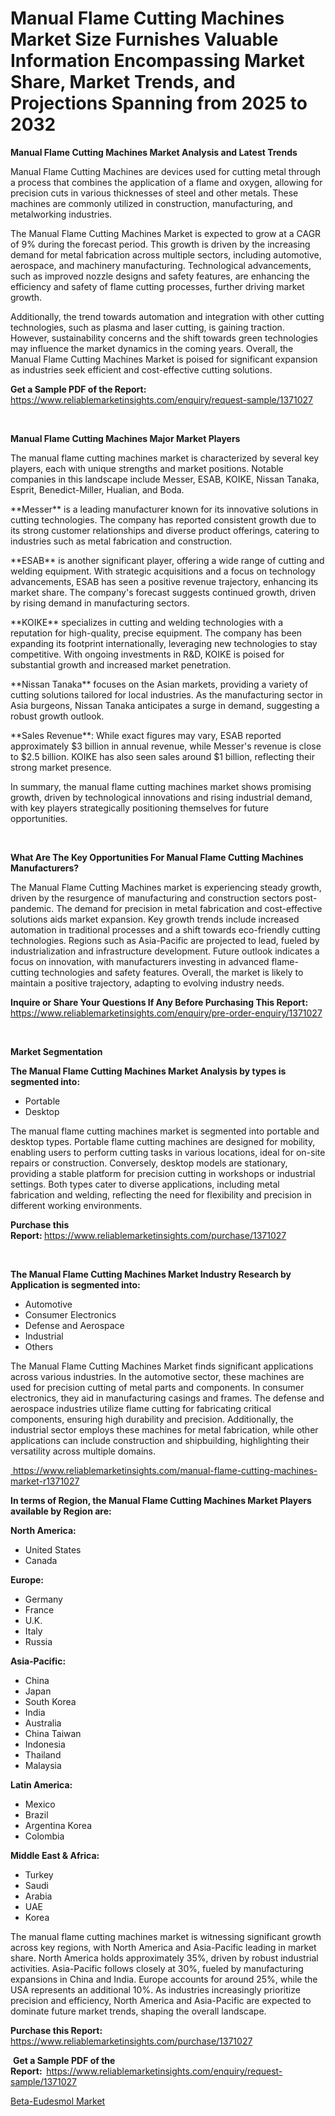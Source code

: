 <p><h1>Manual Flame Cutting Machines Market Size Furnishes Valuable Information Encompassing Market Share, Market Trends, and Projections Spanning from 2025 to 2032</h1></p><p><strong>Manual Flame Cutting Machines Market Analysis and Latest Trends</strong></p>
<p><p>Manual Flame Cutting Machines are devices used for cutting metal through a process that combines the application of a flame and oxygen, allowing for precision cuts in various thicknesses of steel and other metals. These machines are commonly utilized in construction, manufacturing, and metalworking industries. </p><p>The Manual Flame Cutting Machines Market is expected to grow at a CAGR of 9% during the forecast period. This growth is driven by the increasing demand for metal fabrication across multiple sectors, including automotive, aerospace, and machinery manufacturing. Technological advancements, such as improved nozzle designs and safety features, are enhancing the efficiency and safety of flame cutting processes, further driving market growth. </p><p>Additionally, the trend towards automation and integration with other cutting technologies, such as plasma and laser cutting, is gaining traction. However, sustainability concerns and the shift towards green technologies may influence the market dynamics in the coming years. Overall, the Manual Flame Cutting Machines Market is poised for significant expansion as industries seek efficient and cost-effective cutting solutions.</p></p>
<p><strong>Get a Sample PDF of the Report:&nbsp;</strong> <a href="https://www.reliablemarketinsights.com/enquiry/request-sample/1371027?utm_campaign=2221&utm_medium=2&utm_source=Github&utm_content=ia&utm_term=22032025&utm_id=manual-flame-cutting-machines">https://www.reliablemarketinsights.com/enquiry/request-sample/1371027</a></p>
<p>&nbsp;</p>
<p><strong>Manual Flame Cutting Machines Major Market Players</strong></p>
<p><p>The manual flame cutting machines market is characterized by several key players, each with unique strengths and market positions. Notable companies in this landscape include Messer, ESAB, KOIKE, Nissan Tanaka, Esprit, Benedict-Miller, Hualian, and Boda.</p><p>**Messer** is a leading manufacturer known for its innovative solutions in cutting technologies. The company has reported consistent growth due to its strong customer relationships and diverse product offerings, catering to industries such as metal fabrication and construction. </p><p>**ESAB** is another significant player, offering a wide range of cutting and welding equipment. With strategic acquisitions and a focus on technology advancements, ESAB has seen a positive revenue trajectory, enhancing its market share. The company's forecast suggests continued growth, driven by rising demand in manufacturing sectors.</p><p>**KOIKE** specializes in cutting and welding technologies with a reputation for high-quality, precise equipment. The company has been expanding its footprint internationally, leveraging new technologies to stay competitive. With ongoing investments in R&D, KOIKE is poised for substantial growth and increased market penetration.</p><p>**Nissan Tanaka** focuses on the Asian markets, providing a variety of cutting solutions tailored for local industries. As the manufacturing sector in Asia burgeons, Nissan Tanaka anticipates a surge in demand, suggesting a robust growth outlook.</p><p>**Sales Revenue**: While exact figures may vary, ESAB reported approximately $3 billion in annual revenue, while Messer's revenue is close to $2.5 billion. KOIKE has also seen sales around $1 billion, reflecting their strong market presence.</p><p>In summary, the manual flame cutting machines market shows promising growth, driven by technological innovations and rising industrial demand, with key players strategically positioning themselves for future opportunities.</p></p>
<p>&nbsp;</p>
<p><strong>What Are The Key Opportunities For Manual Flame Cutting Machines Manufacturers?</strong></p>
<p><p>The Manual Flame Cutting Machines market is experiencing steady growth, driven by the resurgence of manufacturing and construction sectors post-pandemic. The demand for precision in metal fabrication and cost-effective solutions aids market expansion. Key growth trends include increased automation in traditional processes and a shift towards eco-friendly cutting technologies. Regions such as Asia-Pacific are projected to lead, fueled by industrialization and infrastructure development. Future outlook indicates a focus on innovation, with manufacturers investing in advanced flame-cutting technologies and safety features. Overall, the market is likely to maintain a positive trajectory, adapting to evolving industry needs.</p></p>
<p><strong>Inquire or Share Your Questions If Any Before Purchasing This Report:</strong> <a href="https://www.reliablemarketinsights.com/enquiry/pre-order-enquiry/1371027?utm_campaign=2221&utm_medium=2&utm_source=Github&utm_content=ia&utm_term=22032025&utm_id=manual-flame-cutting-machines">https://www.reliablemarketinsights.com/enquiry/pre-order-enquiry/1371027</a></p>
<p>&nbsp;</p>
<p><strong>Market Segmentation</strong></p>
<p><strong>The Manual Flame Cutting Machines Market Analysis by types is segmented into:</strong></p>
<p><ul><li>Portable</li><li>Desktop</li></ul></p>
<p><p>The manual flame cutting machines market is segmented into portable and desktop types. Portable flame cutting machines are designed for mobility, enabling users to perform cutting tasks in various locations, ideal for on-site repairs or construction. Conversely, desktop models are stationary, providing a stable platform for precision cutting in workshops or industrial settings. Both types cater to diverse applications, including metal fabrication and welding, reflecting the need for flexibility and precision in different working environments.</p></p>
<p><strong>Purchase this Report:&nbsp;</strong><a href="https://www.reliablemarketinsights.com/purchase/1371027?utm_campaign=2221&utm_medium=2&utm_source=Github&utm_content=ia&utm_term=22032025&utm_id=manual-flame-cutting-machines">https://www.reliablemarketinsights.com/purchase/1371027</a></p>
<p>&nbsp;</p>
<p><strong>The Manual Flame Cutting Machines Market Industry Research by Application is segmented into:</strong></p>
<p><ul><li>Automotive</li><li>Consumer Electronics</li><li>Defense and Aerospace</li><li>Industrial</li><li>Others</li></ul></p>
<p><p>The Manual Flame Cutting Machines Market finds significant applications across various industries. In the automotive sector, these machines are used for precision cutting of metal parts and components. In consumer electronics, they aid in manufacturing casings and frames. The defense and aerospace industries utilize flame cutting for fabricating critical components, ensuring high durability and precision. Additionally, the industrial sector employs these machines for metal fabrication, while other applications can include construction and shipbuilding, highlighting their versatility across multiple domains.</p></p>
<p><a href="https://www.reliablemarketinsights.com/manual-flame-cutting-machines-market-r1371027?utm_campaign=2221&utm_medium=2&utm_source=Github&utm_content=ia&utm_term=22032025&utm_id=manual-flame-cutting-machines">&nbsp;https://www.reliablemarketinsights.com/manual-flame-cutting-machines-market-r1371027</a></p>
<p><strong>In terms of Region, the Manual Flame Cutting Machines Market Players available by Region are:</strong></p>
<p>
    <p> <strong> North America: </strong>
        <ul>
            <li>United States</li>
            <li>Canada</li>
        </ul>
        </p> 
    <p> <strong> Europe: </strong>
        <ul>
            <li>Germany</li>
            <li>France</li>
            <li>U.K.</li>
            <li>Italy</li>
            <li>Russia</li>
        </ul>
        </p> 
    <p> <strong> Asia-Pacific: </strong>
        <ul>
            <li>China</li>
            <li>Japan</li>
            <li>South Korea</li>
            <li>India</li>
            <li>Australia</li>
            <li>China Taiwan</li>
            <li>Indonesia</li>
            <li>Thailand</li>
            <li>Malaysia</li>
        </ul>
        </p> 
    <p> <strong> Latin America: </strong>
        <ul>
            <li>Mexico</li>
            <li>Brazil</li>
            <li>Argentina Korea</li>
            <li>Colombia</li>
        </ul>
        </p> 
    <p> <strong> Middle East & Africa: </strong>
        <ul>
            <li>Turkey</li>
            <li>Saudi</li>
            <li>Arabia</li>
            <li>UAE</li>
            <li>Korea</li>
        </ul>
    </p>
    </p>
<p><p>The manual flame cutting machines market is witnessing significant growth across key regions, with North America and Asia-Pacific leading in market share. North America holds approximately 35%, driven by robust industrial activities. Asia-Pacific follows closely at 30%, fueled by manufacturing expansions in China and India. Europe accounts for around 25%, while the USA represents an additional 10%. As industries increasingly prioritize precision and efficiency, North America and Asia-Pacific are expected to dominate future market trends, shaping the overall landscape.</p></p>
<p><strong>Purchase this Report: </strong><a href="https://www.reliablemarketinsights.com/purchase/1371027?utm_campaign=2221&utm_medium=2&utm_source=Github&utm_content=ia&utm_term=22032025&utm_id=manual-flame-cutting-machines">https://www.reliablemarketinsights.com/purchase/1371027</a></p>
<p>&nbsp;<strong>Get a Sample PDF of the Report:&nbsp;&nbsp;</strong><a href="https://www.reliablemarketinsights.com/enquiry/request-sample/1371027?utm_campaign=2221&utm_medium=2&utm_source=Github&utm_content=ia&utm_term=22032025&utm_id=manual-flame-cutting-machines">https://www.reliablemarketinsights.com/enquiry/request-sample/1371027</a></p>
<p><strong></strong></p>
<p><p><a href="https://github.com/delindacallegari68/Market-Research-Report-List-1/blob/main/beta-eudesmol-market.md?utm_campaign=2221&utm_medium=2&utm_source=Github&utm_content=ia&utm_term=22032025&utm_id=manual-flame-cutting-machines">Beta-Eudesmol Market</a></p></p>